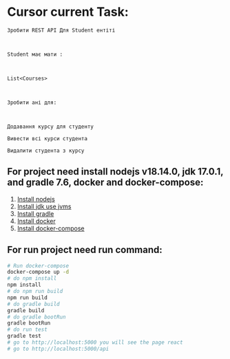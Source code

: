 # Cursor current Task:

```agsl
Зробити REST API Для Student ентіті



Student має мати :



List<Courses>



Зробити ані для:



Додавання курсу для студенту

Вивести всі курси студента

Видалити студента з курсу
```

## For project need install nodejs v18.14.0, jdk 17.0.1, and gradle 7.6, docker and docker-compose:
1. [Install nodejs](https://nodejs.org/en/download/)
2. [Install jdk use jvms](https://github.com/ystyle/jvms)
3. [Install gradle](https://gradle.org/install/)
4. [Install docker](https://docs.docker.com/engine/install/)
5. [Install docker-compose](https://docs.docker.com/compose/install/)


## For run project need run command:

```bash
# Run docker-compose
docker-compose up -d
# do npm install
npm install
# do npm run build
npm run build
# do gradle build
gradle build
# do gradle bootRun
gradle bootRun
# do run test
gradle test
# go to http://localhost:5000 you will see the page react
# go to http://localhost:5000/api
```
